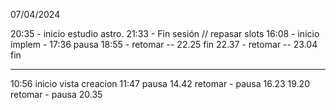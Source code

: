 07/04/2024

20:35 - inicio estudio astro.  21:33 - Fin sesión // repasar slots
16:08 - inicio implem - 17:36 pausa
18:55 -  retomar -- 22.25 fin
22.37 - retomar  -- 23.04 fin


------------------------------
10:56 inicio vista creacion 11:47 pausa
14.42 retomar        - pausa 16.23
19.20 retomar    - pausa 20.35
